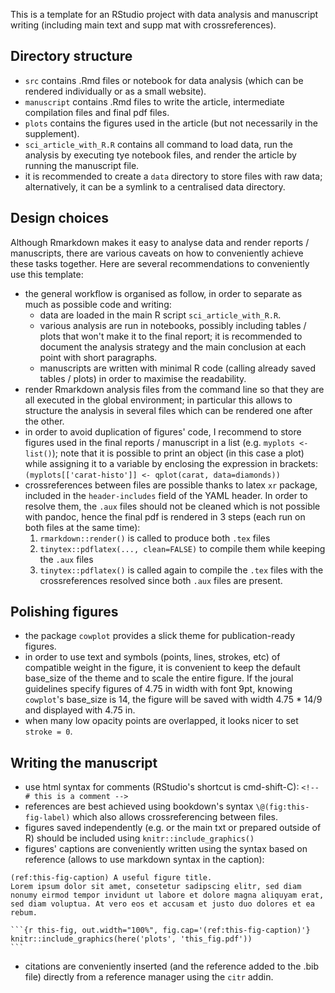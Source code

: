This is a template for an RStudio project with data analysis and manuscript writing (including main text and supp mat with crossreferences).


## Directory structure

- `src` contains .Rmd files or notebook for data analysis (which can be rendered individually or as a small website).
- `manuscript` contains .Rmd files to write the article, intermediate compilation files and final pdf files.
- `plots` contains the figures used in the article (but not necessarily in the supplement).
- `sci_article_with_R.R` contains all command to load data, run the analysis by executing tye notebook files, and render the article by running the manuscript file.
- it is recommended to create a `data` directory to store files with raw data; alternatively, it can be a symlink to a centralised data directory.


## Design choices

Although Rmarkdown makes it easy to analyse data and render reports / manuscripts, there are various caveats on how to conveniently achieve these tasks together. Here are several recommendations to conveniently use this template:

- the general workflow is organised as follow, in order to separate as much as possible code and writing:
    + data are loaded in the main R script `sci_article_with_R.R`.
    + various analysis are run in notebooks, possibly including tables / plots that won't make it to the final report; it is recommended to document the analysis strategy and the main conclusion at each point with short paragraphs.
    + manuscripts are written with minimal R code (calling already saved tables / plots) in order to maximise the readability.
- render Rmarkdown analysis files from the command line so that they are all executed in the global environment; in particular this allows to structure the analysis in several files which can be rendered one after the other.
- in order to avoid duplication of figures' code, I recommend to store figures used in the final reports / manuscript in a list (e.g. `myplots <- list()`); note that it is possible to print an object (in this case a plot) while assigning it to a variable by enclosing the expression in brackets: `(myplots[['carat-histo']] <- qplot(carat, data=diamonds))`
- crossreferences between files are possible thanks to latex `xr` package, included in the `header-includes` field of the YAML header. In order to resolve them, the `.aux` files should not be cleaned which is not possible with pandoc, hence the final pdf is rendered in 3 steps (each run on both files at the same time):
    1. `rmarkdown::render()` is called to produce both `.tex` files
    2. `tinytex::pdflatex(..., clean=FALSE)` to compile them while keeping the `.aux` files
    3. `tinytex::pdflatex()` is called again to compile the `.tex` files with the crossreferences resolved since both `.aux` files are present.


## Polishing figures
- the package `cowplot` provides a slick theme for publication-ready figures.
- in order to use text and symbols (points, lines, strokes, etc) of compatible weight in the figure, it is convenient to keep the default base_size of the theme and to scale the entire figure. If the joural guidelines specify figures of 4.75 in width with font 9pt, knowing `cowplot`'s base_size is 14, the figure will be saved with width 4.75 * 14/9 and displayed with 4.75 in.
- when many low opacity points are overlapped, it looks nicer to set `stroke = 0`.

## Writing the manuscript
- use html syntax for comments (RStudio's shortcut is cmd-shift-C): `<!-- # this is a comment -->`
- references are best achieved using bookdown's syntax `\@(fig:this-fig-label)` which also allows crossreferencing between files.
- figures saved independently (e.g. or the main txt or prepared outside of R) should be included using `knitr::include_graphics()`
- figures' captions are conveniently written using the syntax based on reference (allows to use markdown syntax in the caption):

````
(ref:this-fig-caption) A useful figure title.
Lorem ipsum dolor sit amet, consetetur sadipscing elitr, sed diam nonumy eirmod tempor invidunt ut labore et dolore magna aliquyam erat, sed diam voluptua. At vero eos et accusam et justo duo dolores et ea rebum. 

```{r this-fig, out.width="100%", fig.cap='(ref:this-fig-caption)'}
knitr::include_graphics(here('plots', 'this_fig.pdf'))
```
````

- citations are conveniently inserted (and the reference added to the .bib file) directly from a reference manager using the `citr` addin.

